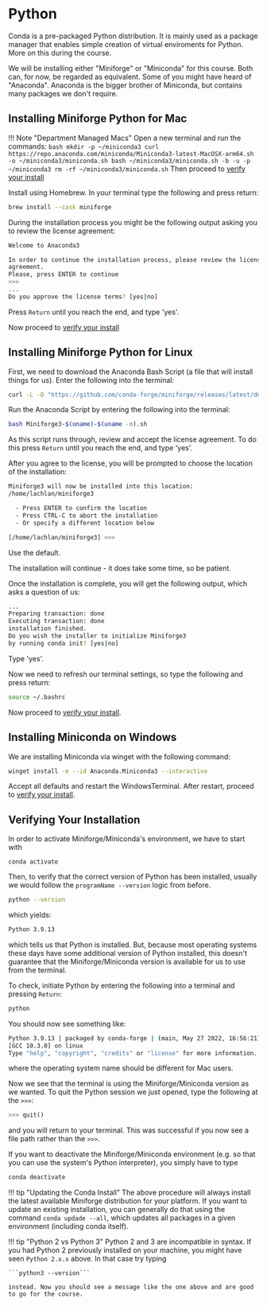 # Python

Conda is a pre-packaged Python distribution. It is mainly used as a package manager that enables simple creation of virtual enviroments for Python. More on this during the course.

We will be installing either "Miniforge" or "Miniconda" for this course. Both can, for now, be regarded as equivalent. Some of you might have heard of "Anaconda". Anaconda is the bigger brother of Miniconda, but contains many packages we don't require. 

## Installing Miniforge Python for Mac
!!! Note "Department Managed Macs"
    Open a new terminal and run the commands: 
    ``` bash
    mkdir -p ~/miniconda3
    curl https://repo.anaconda.com/miniconda/Miniconda3-latest-MacOSX-arm64.sh -o ~/miniconda3/miniconda.sh
    bash ~/miniconda3/miniconda.sh -b -u -p ~/miniconda3
    rm -rf ~/miniconda3/miniconda.sh
    ```
    Then proceed to [verify your install](#verifying-your-installation)

Install using Homebrew.
In your terminal type the following and press return:

``` bash
brew install --cask miniforge
```

During the installation process you might be the following output asking you to review the license agreement:

``` bash
Welcome to Anaconda3

In order to continue the installation process, please review the license
agreement.
Please, press ENTER to continue
>>>
...
Do you approve the license terms? [yes|no]
```

Press `Return` until you reach the end, and type 'yes'.

<!--
### Making Anaconda Python Accessible from the Terminal

By default, Mac uses a default install of Python inside the terminal.
We want to change that.

Enter the following in the terminal and press `Return`:

``` bash
echo 'export PATH="/usr/local/anaconda3/bin:$PATH"' >> ~/.zshrc
```

Then, reload the terminal environment:

``` bash
source .zshrc
```
-->

Now proceed to [verify your install](#verifying-your-installation)

## Installing Miniforge Python for Linux

First, we need to download the Anaconda Bash Script (a file that will install things for us). Enter the following into the terminal:

``` bash
curl -L -O "https://github.com/conda-forge/miniforge/releases/latest/download/Miniforge3-$(uname)-$(uname -m).sh"
```

Run the Anaconda Script by entering the following into the terminal:

``` bash
bash Miniforge3-$(uname)-$(uname -m).sh
```

As this script runs through, review and accept the license agreement.
To do this press `Return` until you reach the end, and type 'yes'.

After you agree to the license, you will be prompted to choose the location of the installation:

``` bash
Miniforge3 will now be installed into this location:
/home/lachlan/miniforge3

  - Press ENTER to confirm the location
  - Press CTRL-C to abort the installation
  - Or specify a different location below

[/home/lachlan/miniforge3] >>>

```

Use the default.

The installation will continue - it does take some time, so be patient.

Once the installation is complete, you will get the following output, which asks a question of us:

``` bash
...
Preparing transaction: done
Executing transaction: done
installation finished.
Do you wish the installer to initialize Miniforge3
by running conda init? [yes|no]
```

Type 'yes'.

Now we need to refresh our terminal settings, so type the following and press return:

``` bash
source ~/.bashrc
```

Now proceed to [verify your install](#verifying-your-installation).




## Installing Miniconda on Windows
We are installing Miniconda via winget with the following command:
```bash
winget install -e --id Anaconda.Miniconda3 --interactive
```
Accept all defaults and restart the WindowsTerminal. After restart, proceed to [verify your install](#verifying-your-installation).
 

## Verifying Your Installation

In order to activate Miniforge/Miniconda's environment, we have to start with

```
conda activate
```

Then, to verify that the correct version of Python has been installed, usually we would follow the `programName --version` logic from before.

``` bash
python --version
```

which yields:

``` bash
Python 3.9.13
```

which tells us that Python is installed.
But, because most operating systems these days have some additional version of Python installed, this doesn't guarantee that the Miniforge/Miniconda version is available for us to use from the terminal.

To check, initiate Python by entering the following into a terminal and pressing `Return`:

``` bash
python
```

You should now see something like:

``` bash
Python 3.9.13 | packaged by conda-forge | (main, May 27 2022, 16:56:21)
[GCC 10.3.0] on linux
Type "help", "copyright", "credits" or "license" for more information.
```

where the operating system name should be different for Mac users.

Now we see that the terminal is using the Miniforge/Miniconda version as we wanted.
To quit the Python session we just opened, type the following at the `>>>`:

``` python
>>> quit()
```

and you will return to your terminal.
This was successful if you now see a file path rather than the `>>>`.

If you want to deactivate the Miniforge/Miniconda environment (e.g. so that you can use the system's Python interpreter), you simply have to type

```bash
conda deactivate
```

!!! tip "Updating the Conda Install"
    The above procedure will always install the latest available Miniforge distribution for your platform. If you want to update an existing installation, you can generally do that using the command `conda updade --all`, which updates all packages in a given environment (including conda itself). 

!!! tip "Python 2 vs Python 3"
    Python 2 and 3 are incompatible in syntax. If you had Python 2 previously installed on your machine, you might have seen `Python 2.x.x` above. In that case try typing

    ```python3 --version```

    instead. Now you should see a message like the one above and are good to go for the course.


